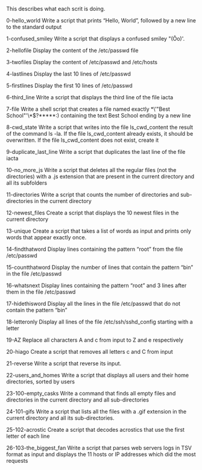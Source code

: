 This describes what each scrit is doing.

0-hello_world
Write a script that prints “Hello, World”, followed by a new line to the standard output

1-confused_smiley
Write a script that displays a confused smiley "(Ôo)'.

2-hellofile
Display the content of the /etc/passwd file

3-twofiles
Display the content of /etc/passwd and /etc/hosts

4-lastlines
Display the last 10 lines of /etc/passwd

5-firstlines
Display the first 10 lines of /etc/passwd

6-third_line
Write a script that displays the third line of the file iacta


7-file
Write a shell script that creates a file named exactly \*\\'"Best School"\'\\*$\?\*\*\*\*\*:) containing the text Best School ending by a new line


8-cwd_state
Write a script that writes into the file ls_cwd_content the result of the command ls -la. If the file ls_cwd_content already exists, it should be overwritten. If the file ls_cwd_content does not exist, create it


9-duplicate_last_line
Write a script that duplicates the last line of the file iacta


10-no_more_js
Write a script that deletes all the regular files (not the directories) with a .js extension that are present in the current directory and all its subfolders


11-directories
Write a script that counts the number of directories and sub-directories in the current directory


12-newest_files
Create a script that displays the 10 newest files in the current directory

13-unique
Create a script that takes a list of words as input and prints only words that appear exactly once.


14-findthatword
Display lines containing the pattern “root” from the file /etc/passwd


15-countthatword
Display the number of lines that contain the pattern “bin” in the file /etc/passwd

16-whatsnext
Display lines containing the pattern “root” and 3 lines after them in the file /etc/passwd


17-hidethisword
Display all the lines in the file /etc/passwd that do not contain the pattern “bin”

18-letteronly
Display all lines of the file /etc/ssh/sshd_config starting with a letter

19-AZ
Replace all characters A and c from input to Z and e respectively

20-hiago
Create a script that removes all letters c and C from input


21-reverse
Write a script that reverse its input.


22-users_and_homes
Write a script that displays all users and their home directories, sorted by users

23-100-empty_casks
Write a command that finds all empty files and directories in the current directory and all sub-directories


24-101-gifs
Write a script that lists all the files with a .gif extension in the current directory and all its sub-directories.


25-102-acrostic
Create a script that decodes acrostics that use the first letter of each line


26-103-the_biggest_fan
Write a script that parses web servers logs in TSV format as input and displays the 11 hosts or IP addresses which did the most requests




